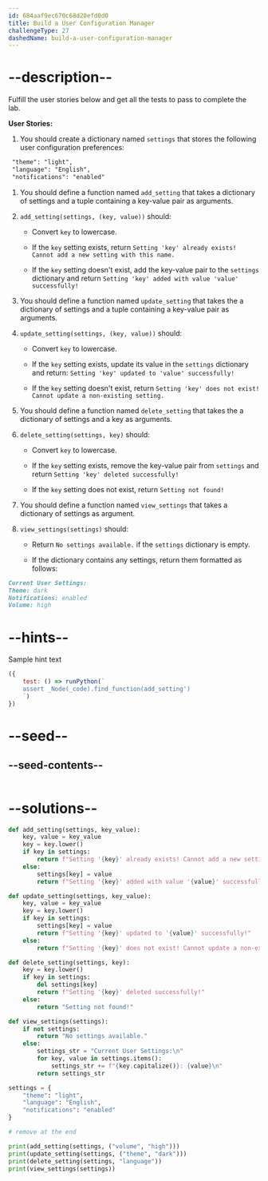 ```yaml
---
id: 684aaf9ec670c68d20efd0d0
title: Build a User Configuration Manager
challengeType: 27
dashedName: build-a-user-configuration-manager
---
```


# --description--

Fulfill the user stories below and get all the tests to pass to complete the lab.

**User Stories:**

1. You should create a dictionary named `settings` that stores the following user configuration preferences:

```md
 "theme": "light",
 "language": "English",
 "notifications": "enabled"
```

1. You should define a function named `add_setting` that takes a dictionary of settings and a tuple containing a key-value pair as arguments.

1. `add_setting(settings, (key, value))` should:

   - Convert `key` to lowercase.

   - If the `key` setting exists, return `Setting 'key' already exists! Cannot add a new setting with this name.`
   
   - If the `key` setting doesn't exist, add the key-value pair to the `settings` dictionary and return `Setting 'key' added with value 'value' successfully!`

1. You should define a function named `update_setting` that takes the a dictionary of settings and a tuple containing a key-value pair as arguments.

1. `update_setting(settings, (key, value))` should:
    
   - Convert `key` to lowercase.
   
   - If the `key` setting exists, update its value in the `settings` dictionary and return: `Setting 'key' updated to 'value' successfully!`
   
   - If the `key` setting doesn't exist, return `Setting 'key' does not exist! Cannot update a non-existing setting.`

1. You should define a function named `delete_setting` that takes the a dictionary of settings and a key as arguments.

1. `delete_setting(settings, key)` should:
    
   - Convert `key` to lowercase.
   
   - If the `key` setting exists, remove the key-value pair from `settings` and return `Setting 'key' deleted successfully!`
   
   - If the `key` setting does not exist, return `Setting not found!`

1. You should define a function named `view_settings` that takes a dictionary of settings as argument.

1. `view_settings(settings)` should:
   
   - Return `No settings available.` if the `settings` dictionary is empty.
   
   - If the dictionary contains any settings, return them formatted as follows:

```md
Current User Settings:
Theme: dark
Notifications: enabled
Volume: high

```

# --hints--


Sample hint text

```js
({
    test: () => runPython(`
    assert _Node(_code).find_function(add_setting')
    `)
})
```

# --seed--

## --seed-contents--

```py

```

# --solutions--

```py
def add_setting(settings, key_value):
    key, value = key_value
    key = key.lower()
    if key in settings:
        return f"Setting '{key}' already exists! Cannot add a new setting with this name."
    else:
        settings[key] = value
        return f"Setting '{key}' added with value '{value}' successfully!"

def update_setting(settings, key_value):
    key, value = key_value
    key = key.lower()
    if key in settings:
        settings[key] = value
        return f"Setting '{key}' updated to '{value}' successfully!"
    else:
        return f"Setting '{key}' does not exist! Cannot update a non-existing setting."

def delete_setting(settings, key):
    key = key.lower()
    if key in settings:
        del settings[key]
        return f"Setting '{key}' deleted successfully!"
    else:
        return "Setting not found!"

def view_settings(settings):
    if not settings:
        return "No settings available."
    else:
        settings_str = "Current User Settings:\n"
        for key, value in settings.items():
            settings_str += f"{key.capitalize()}: {value}\n"
        return settings_str

settings = {
    "theme": "light",
    "language": "English",
    "notifications": "enabled"
}

# remove at the end

print(add_setting(settings, ("volume", "high")))
print(update_setting(settings, ("theme", "dark")))
print(delete_setting(settings, "language"))
print(view_settings(settings))
```
